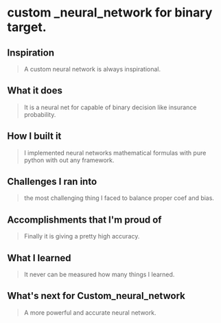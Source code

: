 # custom _neural_network for binary target.

## Inspiration
> A custom neural network is always inspirational.
## What it does
> It is a neural net for capable of binary decision like insurance probability. 
## How I built it
> I implemented neural networks mathematical formulas with pure python with out any framework.
## Challenges I ran into
> the most challenging thing I faced to balance proper coef and bias. 
## Accomplishments that I'm proud of
> Finally it is giving a pretty high accuracy.
## What I learned
> It never can be measured how many things I learned.
## What's next for Custom_neural_network
> A more powerful and accurate neural network.
